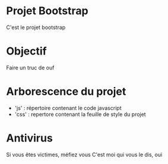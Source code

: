 # Projet Bootstrap
C'est le projet bootstrap

# Objectif 
Faire un truc de ouf

# Arborescence du projet
- 'js' : répertoire contenant le code javascript
- 'css' : repertore contenant la feuille de style du projet

# Antivirus
 Si vous êtes victimes, méfiez vous
 C'est moi qui vous le dis, oui